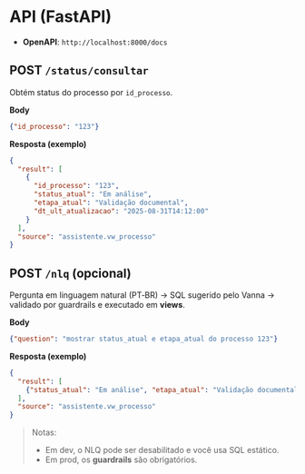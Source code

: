 # API (FastAPI)

- **OpenAPI**: `http://localhost:8000/docs`

## POST `/status/consultar`
Obtém status do processo por `id_processo`.

**Body**
```json
{"id_processo": "123"}
```

**Resposta (exemplo)**
```json
{
  "result": [
    {
      "id_processo": "123",
      "status_atual": "Em análise",
      "etapa_atual": "Validação documental",
      "dt_ult_atualizacao": "2025-08-31T14:12:00"
    }
  ],
  "source": "assistente.vw_processo"
}
```

## POST `/nlq` (opcional)
Pergunta em linguagem natural (PT‑BR) → SQL sugerido pelo Vanna → validado por guardrails e executado em **views**.

**Body**
```json
{"question": "mostrar status_atual e etapa_atual do processo 123"}
```

**Resposta (exemplo)**
```json
{
  "result": [
    {"status_atual": "Em análise", "etapa_atual": "Validação documental"}
  ],
  "source": "assistente.vw_processo"
}
```

> Notas:
> - Em dev, o NLQ pode ser desabilitado e você usa SQL estático.
> - Em prod, os **guardrails** são obrigatórios.
